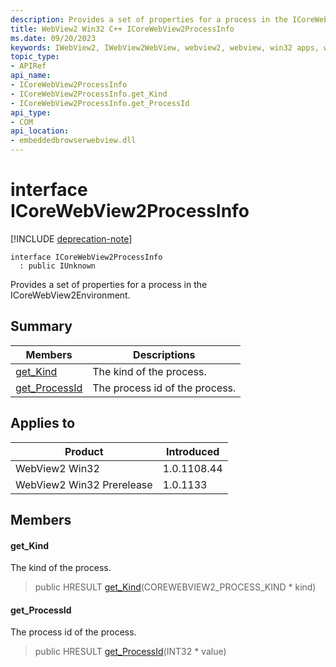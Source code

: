 ```yaml
---
description: Provides a set of properties for a process in the ICoreWebView2Environment.
title: WebView2 Win32 C++ ICoreWebView2ProcessInfo
ms.date: 09/20/2023
keywords: IWebView2, IWebView2WebView, webview2, webview, win32 apps, win32, edge, ICoreWebView2, ICoreWebView2Controller, browser control, edge html, ICoreWebView2ProcessInfo
topic_type: 
- APIRef
api_name:
- ICoreWebView2ProcessInfo
- ICoreWebView2ProcessInfo.get_Kind
- ICoreWebView2ProcessInfo.get_ProcessId
api_type:
- COM
api_location:
- embeddedbrowserwebview.dll
---
```


# interface ICoreWebView2ProcessInfo

[!INCLUDE [deprecation-note](../includes/deprecation-note.md)]

```
interface ICoreWebView2ProcessInfo
  : public IUnknown
```

Provides a set of properties for a process in the ICoreWebView2Environment.

## Summary

 Members                        | Descriptions
--------------------------------|---------------------------------------------
[get_Kind](#get_kind) | The kind of the process.
[get_ProcessId](#get_processid) | The process id of the process.

## Applies to

Product                         | Introduced
--------------------------------|---------------------------------------------
WebView2 Win32            |    1.0.1108.44
WebView2 Win32 Prerelease |    1.0.1133

## Members

#### get_Kind

The kind of the process.

> public HRESULT [get_Kind](#get_kind)(COREWEBVIEW2_PROCESS_KIND * kind)

#### get_ProcessId

The process id of the process.

> public HRESULT [get_ProcessId](#get_processid)(INT32 * value)

